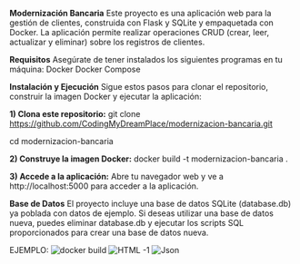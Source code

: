 **Modernización Bancaria**
Este proyecto es una aplicación web para la gestión de clientes, construida con Flask y SQLite y empaquetada con Docker. La aplicación permite realizar operaciones CRUD (crear, leer, actualizar y eliminar) sobre los registros de clientes.

**Requisitos**
Asegúrate de tener instalados los siguientes programas en tu máquina:
Docker
Docker Compose

**Instalación y Ejecución**
Sigue estos pasos para clonar el repositorio, construir la imagen Docker y ejecutar la aplicación:

**1) Clona este repositorio:**
git clone https://github.com/CodingMyDreamPlace/modernizacion-bancaria.git


cd modernizacion-bancaria

**2) Construye la imagen Docker:**
docker build -t modernizacion-bancaria .

**3) Accede a la aplicación:**
Abre tu navegador web y ve a http://localhost:5000 para acceder a la aplicación.

**Base de Datos**
El proyecto incluye una base de datos SQLite (database.db) ya poblada con datos de ejemplo. Si deseas utilizar una base de datos nueva, puedes eliminar database.db y ejecutar los scripts SQL proporcionados para crear una base de datos nueva.

EJEMPLO: 
![docker build](https://github.com/user-attachments/assets/28411beb-7ae0-4c4b-9c67-6bbf298d6ccd)
![HTML -1](https://github.com/user-attachments/assets/6c6a3b56-6bf7-4fa7-b3af-12d02c3aa7d7)
![Json](https://github.com/user-attachments/assets/0378fdad-b184-4cee-ba82-97be3dd22686)

